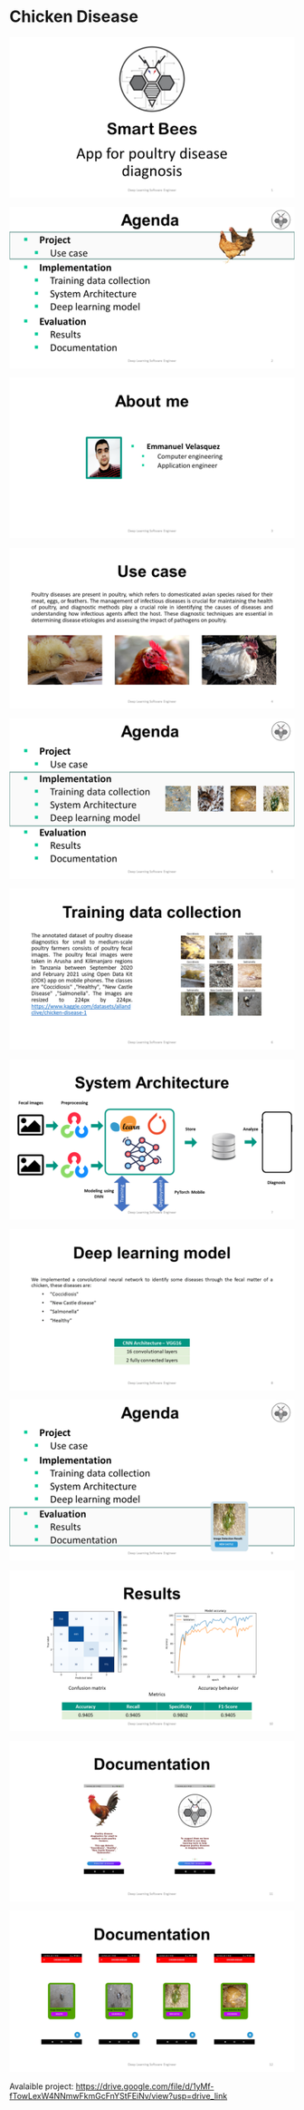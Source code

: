 # Chicken Disease

<p align="center">
  <img  src="https://github.com/iemmanuelvm/ChickenDisease/blob/master/documentation/Diapositiva1.PNG">
</p>

<p align="center">
  <img  src="https://github.com/iemmanuelvm/ChickenDisease/blob/master/documentation/Diapositiva2.PNG">
</p>

<p align="center">
  <img  src="https://github.com/iemmanuelvm/ChickenDisease/blob/master/documentation/Diapositiva3.PNG">
</p>

<p align="center">
  <img  src="https://github.com/iemmanuelvm/ChickenDisease/blob/master/documentation/Diapositiva4.PNG">
</p>

<p align="center">
  <img  src="https://github.com/iemmanuelvm/ChickenDisease/blob/master/documentation/Diapositiva5.PNG">
</p>

<p align="center">
  <img  src="https://github.com/iemmanuelvm/ChickenDisease/blob/master/documentation/Diapositiva6.PNG">
</p>

<p align="center">
  <img  src="https://github.com/iemmanuelvm/ChickenDisease/blob/master/documentation/Diapositiva7.PNG">
</p>

<p align="center">
  <img  src="https://github.com/iemmanuelvm/ChickenDisease/blob/master/documentation/Diapositiva8.PNG">
</p>

<p align="center">
  <img  src="https://github.com/iemmanuelvm/ChickenDisease/blob/master/documentation/Diapositiva9.PNG">
</p>

<p align="center">
  <img  src="https://github.com/iemmanuelvm/ChickenDisease/blob/master/documentation/Diapositiva10.PNG">
</p>

<p align="center">
  <img  src="https://github.com/iemmanuelvm/ChickenDisease/blob/master/documentation/Diapositiva11.PNG">
</p>


<p align="center">
  <img  src="https://github.com/iemmanuelvm/ChickenDisease/blob/master/documentation/Diapositiva12.PNG">
</p>

Avalaible project: https://drive.google.com/file/d/1yMf-fTowLexW4NNmwFkmGcFnYStFEiNv/view?usp=drive_link
